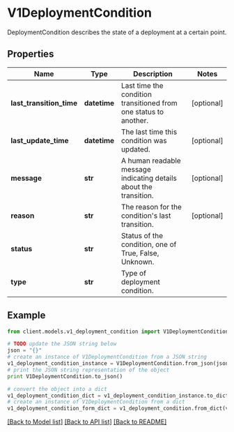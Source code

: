 # V1DeploymentCondition

DeploymentCondition describes the state of a deployment at a certain point.

## Properties
Name | Type | Description | Notes
------------ | ------------- | ------------- | -------------
**last_transition_time** | **datetime** | Last time the condition transitioned from one status to another. | [optional] 
**last_update_time** | **datetime** | The last time this condition was updated. | [optional] 
**message** | **str** | A human readable message indicating details about the transition. | [optional] 
**reason** | **str** | The reason for the condition&#39;s last transition. | [optional] 
**status** | **str** | Status of the condition, one of True, False, Unknown. | 
**type** | **str** | Type of deployment condition. | 

## Example

```python
from client.models.v1_deployment_condition import V1DeploymentCondition

# TODO update the JSON string below
json = "{}"
# create an instance of V1DeploymentCondition from a JSON string
v1_deployment_condition_instance = V1DeploymentCondition.from_json(json)
# print the JSON string representation of the object
print V1DeploymentCondition.to_json()

# convert the object into a dict
v1_deployment_condition_dict = v1_deployment_condition_instance.to_dict()
# create an instance of V1DeploymentCondition from a dict
v1_deployment_condition_form_dict = v1_deployment_condition.from_dict(v1_deployment_condition_dict)
```
[[Back to Model list]](../README.md#documentation-for-models) [[Back to API list]](../README.md#documentation-for-api-endpoints) [[Back to README]](../README.md)



